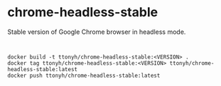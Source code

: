 # chrome-headless-stable
Stable version of Google Chrome browser in headless mode.







```


docker build -t ttonyh/chrome-headless-stable:<VERSION> .
docker tag ttonyh/chrome-headless-stable:<VERSION> ttonyh/chrome-headless-stable:latest
docker push ttonyh/chrome-headless-stable:latest


```






